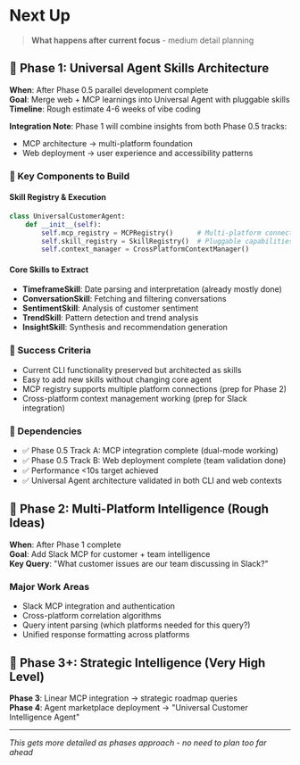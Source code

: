 # Next Up

> **What happens after current focus** - medium detail planning

## 🎯 Phase 1: Universal Agent Skills Architecture

**When**: After Phase 0.5 parallel development complete  
**Goal**: Merge web + MCP learnings into Universal Agent with pluggable skills  
**Timeline**: Rough estimate 4-6 weeks of vibe coding

**Integration Note**: Phase 1 will combine insights from both Phase 0.5 tracks:
- MCP architecture → multi-platform foundation
- Web deployment → user experience and accessibility patterns

### 🧩 Key Components to Build

#### Skill Registry & Execution
```python
class UniversalCustomerAgent:
    def __init__(self):
        self.mcp_registry = MCPRegistry()      # Multi-platform connections
        self.skill_registry = SkillRegistry()  # Pluggable capabilities
        self.context_manager = CrossPlatformContextManager()
```

#### Core Skills to Extract
- **TimeframeSkill**: Date parsing and interpretation (already mostly done)
- **ConversationSkill**: Fetching and filtering conversations
- **SentimentSkill**: Analysis of customer sentiment 
- **TrendSkill**: Pattern detection and trend analysis
- **InsightSkill**: Synthesis and recommendation generation

### 🎯 Success Criteria
- Current CLI functionality preserved but architected as skills
- Easy to add new skills without changing core agent
- MCP registry supports multiple platform connections (prep for Phase 2)
- Cross-platform context management working (prep for Slack integration)

### 🔗 Dependencies
- ✅ Phase 0.5 Track A: MCP integration complete (dual-mode working) 
- ✅ Phase 0.5 Track B: Web deployment complete (team validation done)
- ✅ Performance <10s target achieved
- ✅ Universal Agent architecture validated in both CLI and web contexts

## 🔮 Phase 2: Multi-Platform Intelligence (Rough Ideas)

**When**: After Phase 1 complete  
**Goal**: Add Slack MCP for customer + team intelligence  
**Key Query**: "What customer issues are our team discussing in Slack?"

### Major Work Areas
- Slack MCP integration and authentication
- Cross-platform correlation algorithms  
- Query intent parsing (which platforms needed for this query?)
- Unified response formatting across platforms

## 🔮 Phase 3+: Strategic Intelligence (Very High Level)

**Phase 3**: Linear MCP integration → strategic roadmap queries  
**Phase 4**: Agent marketplace deployment → "Universal Customer Intelligence Agent"

---

*This gets more detailed as phases approach - no need to plan too far ahead*
